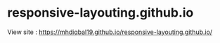 # responsive-layouting.github.io

View site : https://mhdiqbal19.github.io/responsive-layouting.github.io/
